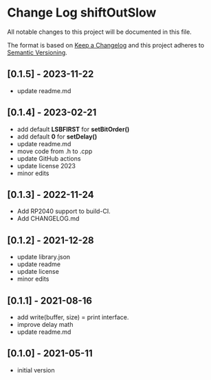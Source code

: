 # Change Log shiftOutSlow

All notable changes to this project will be documented in this file.

The format is based on [Keep a Changelog](http://keepachangelog.com/)
and this project adheres to [Semantic Versioning](http://semver.org/).


## [0.1.5] - 2023-11-22
- update readme.md


## [0.1.4] - 2023-02-21
- add default **LSBFIRST** for **setBitOrder()**
- add default **0** for **setDelay()**
- update readme.md
- move code from .h to .cpp
- update GitHub actions
- update license 2023
- minor edits

## [0.1.3] - 2022-11-24
- Add RP2040 support to build-CI.
- Add CHANGELOG.md

## [0.1.2] - 2021-12-28
- update library.json
- update readme
- update license
- minor edits

## [0.1.1] - 2021-08-16  
- add write(buffer, size) = print interface.
- improve delay math
- update readme.md

## [0.1.0] - 2021-05-11
- initial version

